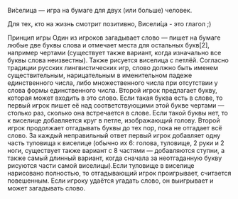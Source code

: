 Ви́селица — игра на бумаге для двух (или больше) человек.

Для тех, кто на жизнь смотрит позитивно, Висели́ца - это глагол ;)

Принцип игры
Один из игроков загадывает слово — пишет на бумаге любые две буквы слова и отмечает места для остальных букв[2], например чертами (существует также вариант, когда изначально все буквы слова неизвестны). Также рисуется виселица с петлёй. Согласно традиции русских
лингвистических игр, слово должно быть именем существительным, нарицательным в именительном падеже единственного числа, либо множественного числа при отсутствии у слова формы единственного числа. Второй игрок предлагает букву, которая может входить в это слово. Если такая
буква есть в слове, то первый игрок пишет её над соответствующими этой букве чертами — столько раз, сколько она встречается в слове. Если такой буквы нет, то к виселице добавляется круг в петле, изображающий голову. Второй игрок продолжает отгадывать буквы до тех пор, пока
не отгадает всё слово. За каждый неправильный ответ первый игрок добавляет одну часть туловища к виселице (обычно их 6: голова, туловище, 2 руки и 2 ноги, существует также вариант с 8 частями — добавляются ступни, а также самый длинный вариант, когда сначала за
неотгаданную букву рисуются части самой виселицы).Если туловище в виселице нарисовано полностью, то отгадывающий игрок проигрывает, считается повешенным. Если игроку удаётся угадать слово, он выигрывает и может загадывать слово.
